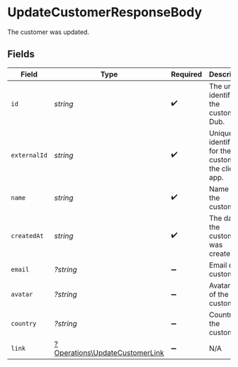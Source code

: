 # UpdateCustomerResponseBody

The customer was updated.


## Fields

| Field                                                                           | Type                                                                            | Required                                                                        | Description                                                                     |
| ------------------------------------------------------------------------------- | ------------------------------------------------------------------------------- | ------------------------------------------------------------------------------- | ------------------------------------------------------------------------------- |
| `id`                                                                            | *string*                                                                        | :heavy_check_mark:                                                              | The unique identifier of the customer in Dub.                                   |
| `externalId`                                                                    | *string*                                                                        | :heavy_check_mark:                                                              | Unique identifier for the customer in the client's app.                         |
| `name`                                                                          | *string*                                                                        | :heavy_check_mark:                                                              | Name of the customer.                                                           |
| `createdAt`                                                                     | *string*                                                                        | :heavy_check_mark:                                                              | The date the customer was created.                                              |
| `email`                                                                         | *?string*                                                                       | :heavy_minus_sign:                                                              | Email of the customer.                                                          |
| `avatar`                                                                        | *?string*                                                                       | :heavy_minus_sign:                                                              | Avatar URL of the customer.                                                     |
| `country`                                                                       | *?string*                                                                       | :heavy_minus_sign:                                                              | Country of the customer.                                                        |
| `link`                                                                          | [?Operations\UpdateCustomerLink](../../Models/Operations/UpdateCustomerLink.md) | :heavy_minus_sign:                                                              | N/A                                                                             |